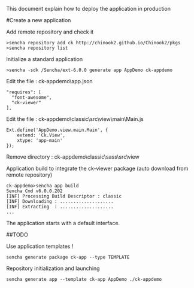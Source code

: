 This document explain how to deploy the application in production

#Create a new application

Add remote repository and check it
````
>sencha repository add ck http://chinook2.github.io/Chinook2/pkgs
>sencha repository list
````

Initialize a standard application
````
>sencha -sdk /Sencha/ext-6.0.0 generate app AppDemo ck-appdemo
````

Edit the file : ck-appdemo\app.json
````
"requires": [
  "font-awesome",
  "ck-viewer"
],
````

Edit the file : ck-appdemo\classic\src\view\main\Main.js
````
Ext.define('AppDemo.view.main.Main', {
    extend: 'Ck.View',
    xtype: 'app-main'
});
````

Remove directory : ck-appdemo\classic\sass\src\view

Application build to integrate the ck-viewer package (auto download from remote repository)
````
ck-appdemo>sencha app build
Sencha Cmd v6.0.0.202
[INF] Processing Build Descriptor : classic
[INF] Downloading : ....................
[INF] Extracting  : ....................
...
````

The application starts with a default interface.


##TODO

Use application templates !
````
sencha generate package ck-app --type TEMPLATE
````

Repository initialization and launching
````
sencha generate app --template ck-app AppDemo ./ck-appdemo 
````
